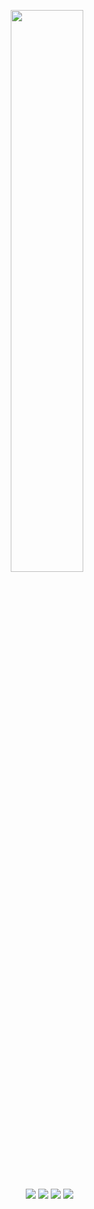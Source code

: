<p align = "center">
  <img width="48%" src = "https://github-readme-streak-stats.herokuapp.com/?user=brainspoof&theme=radical">
</p>

<p align="center">
  &nbsp;
  <a href="https://www.youtube.com/channel/UCErV65oPNiYu-uLNs_AmwaA"><img src="https://img.shields.io/badge/YouTube-FF0000?style=for-the-badge&logo=youtube&logoColor=white"></a>
    <a href="https://twitter.com/brainspoof"><img src="https://img.shields.io/badge/Twitter-1DA1F2?style=for-the-badge&logo=twitter&logoColor=white" /></a>
  <a href="https://www.instagram.com/shubhscript.py/"><img src="https://img.shields.io/badge/Instagram-E4405F?style=for-the-badge&logo=twitter&logoColor=white" /></a>
<a href="https://www.linkedin.com/in/shubham-gupta-877637177/"><img src="https://img.shields.io/badge/LinkedIn-0077B5?style=for-the-badge&logo=linkedin&logoColor=white" /></a>
  
</p>
